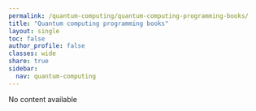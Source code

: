 ```yaml
---
permalink: /quantum-computing/quantum-computing-programming-books/
title: "Quantum computing programming books"
layout: single
toc: false
author_profile: false
classes: wide
share: true
sidebar:
  nav: quantum-computing
---
```


No content available